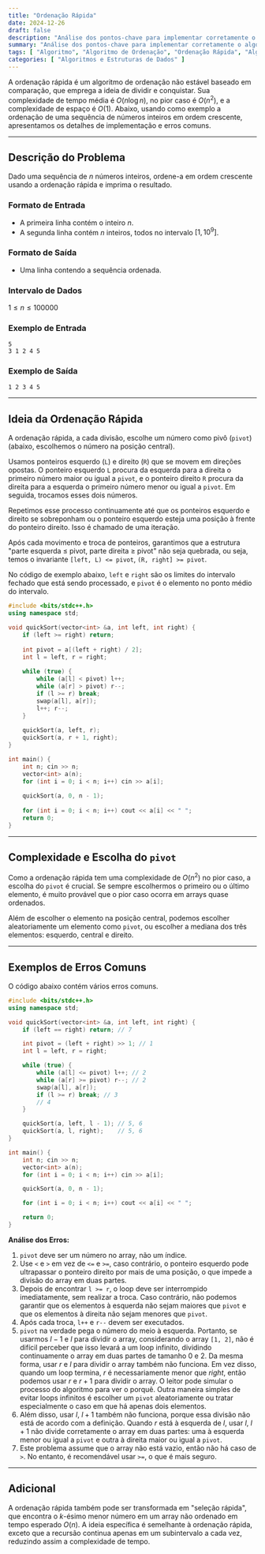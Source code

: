 ```yaml
---
title: "Ordenação Rápida"
date: 2024-12-26
draft: false
description: "Análise dos pontos-chave para implementar corretamente o algoritmo de ordenação rápida."
summary: "Análise dos pontos-chave para implementar corretamente o algoritmo de ordenação rápida."
tags: [ "Algoritmo", "Algoritmo de Ordenação", "Ordenação Rápida", "Algoritmo de Divisão e Conquista" ]
categories: [ "Algoritmos e Estruturas de Dados" ]
---
```


A ordenação rápida é um algoritmo de ordenação não estável baseado em comparação, que emprega a ideia de dividir e conquistar. Sua complexidade de tempo média é $O(n\log n)$, no pior caso é $O(n^2)$, e a complexidade de espaço é $O(1)$. Abaixo, usando como exemplo a ordenação de uma sequência de números inteiros em ordem crescente, apresentamos os detalhes de implementação e erros comuns.

---

## Descrição do Problema

Dado uma sequência de $n$ números inteiros, ordene-a em ordem crescente usando a ordenação rápida e imprima o resultado.

### Formato de Entrada

- A primeira linha contém o inteiro $n$.
- A segunda linha contém $n$ inteiros, todos no intervalo $[1,10^9]$.

### Formato de Saída

- Uma linha contendo a sequência ordenada.

### Intervalo de Dados

$1 \leq n \leq 100000$

### Exemplo de Entrada

```
5
3 1 2 4 5
```

### Exemplo de Saída

```
1 2 3 4 5
```

---

## Ideia da Ordenação Rápida

A ordenação rápida, a cada divisão, escolhe um número como pivô (`pivot`) (abaixo, escolhemos o número na posição central).

Usamos ponteiros esquerdo (`L`) e direito (`R`) que se movem em direções opostas. O ponteiro esquerdo `L` procura da esquerda para a direita o primeiro número maior ou igual a `pivot`, e o ponteiro direito `R` procura da direita para a esquerda o primeiro número menor ou igual a `pivot`. Em seguida, trocamos esses dois números.

Repetimos esse processo continuamente até que os ponteiros esquerdo e direito se sobreponham ou o ponteiro esquerdo esteja uma posição à frente do ponteiro direito. Isso é chamado de uma iteração.

Após cada movimento e troca de ponteiros, garantimos que a estrutura "parte esquerda ≤ pivot, parte direita ≥ pivot" não seja quebrada, ou seja, temos o invariante `[left, L) <= pivot`, `(R, right] >= pivot`.

No código de exemplo abaixo, `left` e `right` são os limites do intervalo fechado que está sendo processado, e `pivot` é o elemento no ponto médio do intervalo.

```cpp
#include <bits/stdc++.h>
using namespace std;

void quickSort(vector<int> &a, int left, int right) {
    if (left >= right) return;
    
    int pivot = a[(left + right) / 2];
    int l = left, r = right;
    
    while (true) {
        while (a[l] < pivot) l++;
        while (a[r] > pivot) r--;
        if (l >= r) break;
        swap(a[l], a[r]);
        l++; r--;
    }
    
    quickSort(a, left, r);
    quickSort(a, r + 1, right);
}

int main() {
    int n; cin >> n;
    vector<int> a(n);
    for (int i = 0; i < n; i++) cin >> a[i];
    
    quickSort(a, 0, n - 1);
    
    for (int i = 0; i < n; i++) cout << a[i] << " ";
    return 0;
}
```

---

## Complexidade e Escolha do `pivot`

Como a ordenação rápida tem uma complexidade de $O(n^2)$ no pior caso, a escolha do `pivot` é crucial. Se sempre escolhermos o primeiro ou o último elemento, é muito provável que o pior caso ocorra em arrays quase ordenados.

Além de escolher o elemento na posição central, podemos escolher aleatoriamente um elemento como `pivot`, ou escolher a mediana dos três elementos: esquerdo, central e direito.

---

## Exemplos de Erros Comuns

O código abaixo contém vários erros comuns.

```cpp
#include <bits/stdc++.h>
using namespace std;

void quickSort(vector<int> &a, int left, int right) {
    if (left == right) return; // 7

    int pivot = (left + right) >> 1; // 1
    int l = left, r = right;

    while (true) {
        while (a[l] <= pivot) l++; // 2
        while (a[r] >= pivot) r--; // 2
        swap(a[l], a[r]);
        if (l >= r) break; // 3
        // 4
    }

    quickSort(a, left, l - 1); // 5, 6
    quickSort(a, l, right);    // 5, 6
}

int main() {
    int n; cin >> n;
    vector<int> a(n);
    for (int i = 0; i < n; i++) cin >> a[i];

    quickSort(a, 0, n - 1);

    for (int i = 0; i < n; i++) cout << a[i] << " ";

    return 0;
}
```

**Análise dos Erros:**

1. `pivot` deve ser um número no array, não um índice.
2. Use `<` e `>` em vez de `<=` e `>=`, caso contrário, o ponteiro esquerdo pode ultrapassar o ponteiro direito por mais de uma posição, o que impede a divisão do array em duas partes.
3. Depois de encontrar `l >= r`, o loop deve ser interrompido imediatamente, sem realizar a troca. Caso contrário, não podemos garantir que os elementos à esquerda não sejam maiores que `pivot` e que os elementos à direita não sejam menores que `pivot`.
4. Após cada troca, `l++` e `r--` devem ser executados.
5. `pivot` na verdade pega o número do meio à esquerda. Portanto, se usarmos $l - 1$ e $l$ para dividir o array, considerando o array `[1, 2]`, não é difícil perceber que isso levará a um loop infinito, dividindo continuamente o array em duas partes de tamanho 0 e 2. Da mesma forma, usar $r$ e $l$ para dividir o array também não funciona. Em vez disso, quando um loop termina, $r$ é necessariamente menor que $right$, então podemos usar $r$ e $r+1$ para dividir o array. O leitor pode simular o processo do algoritmo para ver o porquê. Outra maneira simples de evitar loops infinitos é escolher um `pivot` aleatoriamente ou tratar especialmente o caso em que há apenas dois elementos.
6. Além disso, usar $l$, $l+1$ também não funciona, porque essa divisão não está de acordo com a definição. Quando $r$ está à esquerda de $l$, usar $l$, $l+1$ não divide corretamente o array em duas partes: uma à esquerda menor ou igual a `pivot` e outra à direita maior ou igual a `pivot`.
7. Este problema assume que o array não está vazio, então não há caso de `>`. No entanto, é recomendável usar `>=`, o que é mais seguro.

---

## Adicional

A ordenação rápida também pode ser transformada em "seleção rápida", que encontra o $k$-ésimo menor número em um array não ordenado em tempo esperado $O(n)$. A ideia específica é semelhante à ordenação rápida, exceto que a recursão continua apenas em um subintervalo a cada vez, reduzindo assim a complexidade de tempo.